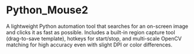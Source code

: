# Python_Mouse2
A lightweight Python automation tool that searches for an on-screen image and clicks it as fast as possible. Includes a built-in region capture tool (drag-to-save template), hotkeys for start/stop, and multi-scale OpenCV matching for high accuracy even with slight DPI or color differences.

